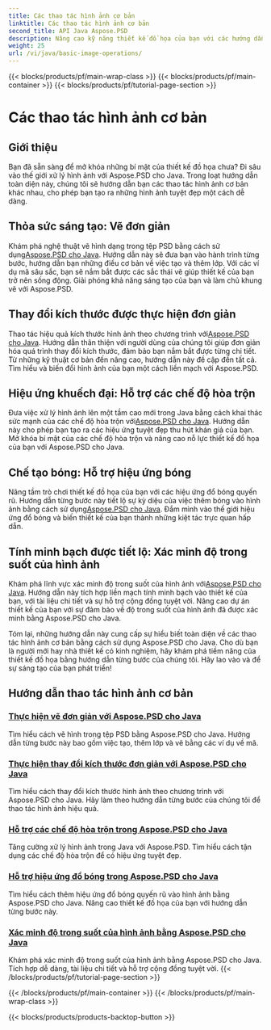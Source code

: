 ```yaml
---
title: Các thao tác hình ảnh cơ bản
linktitle: Các thao tác hình ảnh cơ bản
second_title: API Java Aspose.PSD
description: Nâng cao kỹ năng thiết kế đồ họa của bạn với các hướng dẫn Aspose.PSD cho Java. Tìm hiểu cách vẽ, thay đổi kích thước, chế độ hòa trộn và xác minh độ trong suốt trong hướng dẫn từng bước.
weight: 25
url: /vi/java/basic-image-operations/
---
```


{{< blocks/products/pf/main-wrap-class >}}
{{< blocks/products/pf/main-container >}}
{{< blocks/products/pf/tutorial-page-section >}}

# Các thao tác hình ảnh cơ bản


## Giới thiệu

Bạn đã sẵn sàng để mở khóa những bí mật của thiết kế đồ họa chưa? Đi sâu vào thế giới xử lý hình ảnh với Aspose.PSD cho Java. Trong loạt hướng dẫn toàn diện này, chúng tôi sẽ hướng dẫn bạn các thao tác hình ảnh cơ bản khác nhau, cho phép bạn tạo ra những hình ảnh tuyệt đẹp một cách dễ dàng.

## Thỏa sức sáng tạo: Vẽ đơn giản

 Khám phá nghệ thuật vẽ hình dạng trong tệp PSD bằng cách sử dụng[Aspose.PSD cho Java](./simple-drawing/). Hướng dẫn này sẽ đưa bạn vào hành trình từng bước, hướng dẫn bạn những điều cơ bản về việc tạo và thêm lớp. Với các ví dụ mã sâu sắc, bạn sẽ nắm bắt được các sắc thái vẽ giúp thiết kế của bạn trở nên sống động. Giải phóng khả năng sáng tạo của bạn và làm chủ khung vẽ với Aspose.PSD.

## Thay đổi kích thước được thực hiện đơn giản

 Thao tác hiệu quả kích thước hình ảnh theo chương trình với[Aspose.PSD cho Java](./simple-resizing/). Hướng dẫn thân thiện với người dùng của chúng tôi giúp đơn giản hóa quá trình thay đổi kích thước, đảm bảo bạn nắm bắt được từng chi tiết. Từ những kỹ thuật cơ bản đến nâng cao, hướng dẫn này đề cập đến tất cả. Tìm hiểu và biến đổi hình ảnh của bạn một cách liền mạch với Aspose.PSD.

## Hiệu ứng khuếch đại: Hỗ trợ các chế độ hòa trộn

 Đưa việc xử lý hình ảnh lên một tầm cao mới trong Java bằng cách khai thác sức mạnh của các chế độ hòa trộn với[Aspose.PSD cho Java](./support-blend-modes/). Hướng dẫn này cho phép bạn tạo ra các hiệu ứng tuyệt đẹp thu hút khán giả của bạn. Mở khóa bí mật của các chế độ hòa trộn và nâng cao nỗ lực thiết kế đồ họa của bạn với Aspose.PSD cho Java.

## Chế tạo bóng: Hỗ trợ hiệu ứng bóng

 Nâng tầm trò chơi thiết kế đồ họa của bạn với các hiệu ứng đổ bóng quyến rũ. Hướng dẫn từng bước này tiết lộ sự kỳ diệu của việc thêm bóng vào hình ảnh bằng cách sử dụng[Aspose.PSD cho Java](./support-shadow-effect/). Đắm mình vào thế giới hiệu ứng đổ bóng và biến thiết kế của bạn thành những kiệt tác trực quan hấp dẫn.

## Tính minh bạch được tiết lộ: Xác minh độ trong suốt của hình ảnh

 Khám phá lĩnh vực xác minh độ trong suốt của hình ảnh với[Aspose.PSD cho Java](./verify-image-transparency/). Hướng dẫn này tích hợp liền mạch tính minh bạch vào thiết kế của bạn, với tài liệu chi tiết và sự hỗ trợ cộng đồng tuyệt vời. Nâng cao dự án thiết kế của bạn với sự đảm bảo về độ trong suốt của hình ảnh đã được xác minh bằng Aspose.PSD cho Java.

Tóm lại, những hướng dẫn này cung cấp sự hiểu biết toàn diện về các thao tác hình ảnh cơ bản bằng cách sử dụng Aspose.PSD cho Java. Cho dù bạn là người mới hay nhà thiết kế có kinh nghiệm, hãy khám phá tiềm năng của thiết kế đồ họa bằng hướng dẫn từng bước của chúng tôi. Hãy lao vào và để sự sáng tạo của bạn phát triển!
## Hướng dẫn thao tác hình ảnh cơ bản
### [Thực hiện vẽ đơn giản với Aspose.PSD cho Java](./simple-drawing/)
Tìm hiểu cách vẽ hình trong tệp PSD bằng Aspose.PSD cho Java. Hướng dẫn từng bước này bao gồm việc tạo, thêm lớp và vẽ bằng các ví dụ về mã.
### [Thực hiện thay đổi kích thước đơn giản với Aspose.PSD cho Java](./simple-resizing/)
Tìm hiểu cách thay đổi kích thước hình ảnh theo chương trình với Aspose.PSD cho Java. Hãy làm theo hướng dẫn từng bước của chúng tôi để thao tác hình ảnh hiệu quả.
### [Hỗ trợ các chế độ hòa trộn trong Aspose.PSD cho Java](./support-blend-modes/)
Tăng cường xử lý hình ảnh trong Java với Aspose.PSD. Tìm hiểu cách tận dụng các chế độ hòa trộn để có hiệu ứng tuyệt đẹp.
### [Hỗ trợ hiệu ứng đổ bóng trong Aspose.PSD cho Java](./support-shadow-effect/)
Tìm hiểu cách thêm hiệu ứng đổ bóng quyến rũ vào hình ảnh bằng Aspose.PSD cho Java. Nâng cao thiết kế đồ họa của bạn với hướng dẫn từng bước này.
### [Xác minh độ trong suốt của hình ảnh bằng Aspose.PSD cho Java](./verify-image-transparency/)
Khám phá xác minh độ trong suốt của hình ảnh bằng Aspose.PSD cho Java. Tích hợp dễ dàng, tài liệu chi tiết và hỗ trợ cộng đồng tuyệt vời.
{{< /blocks/products/pf/tutorial-page-section >}}

{{< /blocks/products/pf/main-container >}}
{{< /blocks/products/pf/main-wrap-class >}}

{{< blocks/products/products-backtop-button >}}
